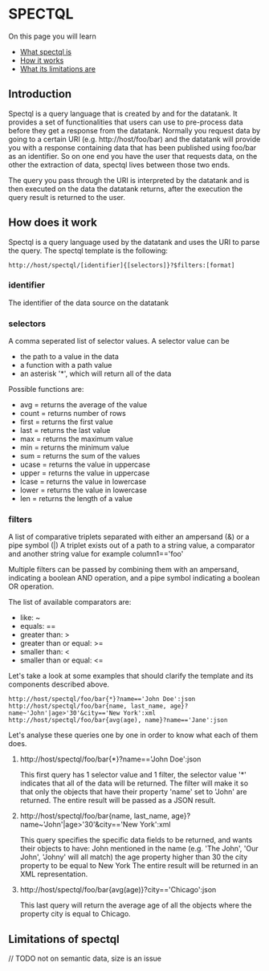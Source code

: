 # SPECTQL

On this page you will learn

* [What spectql is](#introduction)
* [How it works](#howto)
* [What its limitations are](#limits)

<a id="introduction" class="anchor"></a>
## Introduction

Spectql is a query language that is created by and for the datatank. It provides a set of functionalities that users can use to pre-process data before they get a response from the datatank. Normally you request data by going to a certain URI (e.g. http://host/foo/bar) and the datatank will provide you with a response containing data that has been published using foo/bar as an identifier. So on one end you have the user that requests data, on the other the extraction of data, spectql lives between those two ends.

The query you pass through the URI is interpreted by the datatank and is then executed on the data the datatank returns, after the execution the query result is returned to the user.


<a id="howto" class="anchor"></a>
## How does it work

Spectql is a query language used by the datatank and uses the URI to parse the query. The spectql template is the following:

    http://host/spectql/[identifier]{[selectors]}?$filters:[format]

### identifier

The identifier of the data source on the datatank

### selectors

A comma seperated list of selector values. A selector value can be

* the path to a value in the data
* a function with a path value
* an asterisk '*', which will return all of the data

Possible functions are:

* avg = returns the average of the value
* count = returns number of rows
* first = returns the first value
* last = returns the last value
* max = returns the maximum value
* min = returns the minimum value
* sum = returns the sum of the values
* ucase = returns the value in uppercase
* upper = returns the value in uppercase
* lcase = returns the value in lowercase
* lower = returns the value in lowercase
* len = returns the length of a value

### filters

A list of comparative triplets separated with either an ampersand (&) or a pipe symbol (|)
A triplet exists out of a path to a string value, a comparator and another string value for example column1=='foo'

Multiple filters can be passed by combining them with an ampersand, indicating a boolean AND operation, and a pipe symbol indicating a boolean OR operation.

The list of available comparators are:

* like: ~
* equals: ==
* greater than: >
* greater than or equal: >=
* smaller than: <
* smaller than or equal: <=


Let's take a look at some examples that should clarify the template and its components described above.

    http://host/spectql/foo/bar{*}?name=='John Doe':json
    http://host/spectql/foo/bar{name, last_name, age}?name~'John'|age>'30'&city=='New York':xml
    http://host/spectql/foo/bar{avg(age), name}?name=='Jane':json

Let's analyse these queries one by one in order to know what each of them does.

1. http://host/spectql/foo/bar{*}?name=='John Doe':json

    This first query has 1 selector value and 1 filter, the selector value '*' indicates that all of the data will be returned.
    The filter will make it so that only the objects that have their property 'name' set to 'John' are returned.
    The entire result will be passed as a JSON result.


2. http://host/spectql/foo/bar{name, last_name, age}?name~'John'|age>'30'&city=='New York':xml

    This query specifies the specific data fields to be returned, and wants their objects to have:
        John mentioned in the name (e.g. 'The John', 'Our John', 'Johny' will all match)
        the age property higher than 30
        the city property to be equal to New York
    The entire result will be returned in an XML representation.


3. http://host/spectql/foo/bar{avg(age)}?city=='Chicago':json

    This last query will return the average age of all the objects where the property city is equal to Chicago.



<a id="limits" class="anchor"></a>
## Limitations of spectql
// TODO not on semantic data, size is an issue
